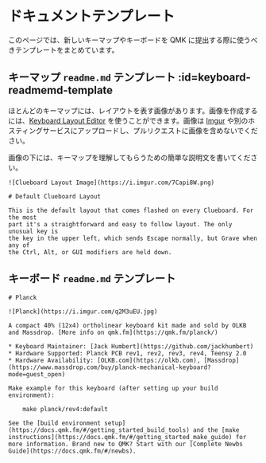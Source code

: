 # ドキュメントテンプレート

<!---
  original document: 0.13.15:docs/documentation_templates.md
  git diff 0.13.15 HEAD -- docs/documentation_templates.md | cat
-->

このページでは、新しいキーマップやキーボードを QMK に提出する際に使うべきテンプレートをまとめています。

## キーマップ `readme.md` テンプレート :id=keyboard-readmemd-template

ほとんどのキーマップには、レイアウトを表す画像があります。画像を作成するには、[Keyboard Layout Editor](https://keyboard-layout-editor.com) を使うことができます。画像は [Imgur](https://imgur.com) や別のホスティングサービスにアップロードし、プルリクエストに画像を含めないでください。

画像の下には、キーマップを理解してもらうための簡単な説明文を書いてください。

```
![Clueboard Layout Image](https://i.imgur.com/7Capi8W.png)

# Default Clueboard Layout

This is the default layout that comes flashed on every Clueboard. For the most
part it's a straightforward and easy to follow layout. The only unusual key is
the key in the upper left, which sends Escape normally, but Grave when any of
the Ctrl, Alt, or GUI modifiers are held down.
```

## キーボード `readme.md` テンプレート

```
# Planck

![Planck](https://i.imgur.com/q2M3uEU.jpg)

A compact 40% (12x4) ortholinear keyboard kit made and sold by OLKB and Massdrop. [More info on qmk.fm](https://qmk.fm/planck/)

* Keyboard Maintainer: [Jack Humbert](https://github.com/jackhumbert)
* Hardware Supported: Planck PCB rev1, rev2, rev3, rev4, Teensy 2.0
* Hardware Availability: [OLKB.com](https://olkb.com), [Massdrop](https://www.massdrop.com/buy/planck-mechanical-keyboard?mode=guest_open)

Make example for this keyboard (after setting up your build environment):

    make planck/rev4:default

See the [build environment setup](https://docs.qmk.fm/#/getting_started_build_tools) and the [make instructions](https://docs.qmk.fm/#/getting_started_make_guide) for more information. Brand new to QMK? Start with our [Complete Newbs Guide](https://docs.qmk.fm/#/newbs).
```

